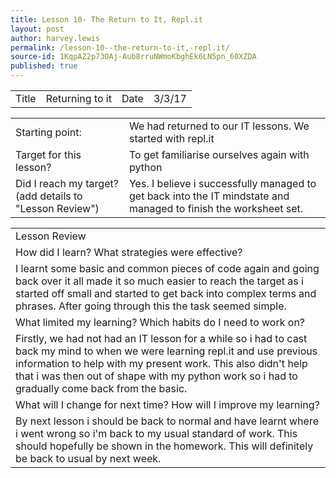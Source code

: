 ```yaml
---
title: Lesson 10- The Return to It, Repl.it
layout: post
author: harvey.lewis
permalink: /lesson-10--the-return-to-it,-repl.it/
source-id: 1KqpAZ2p73OAj-Aub8rruNWmoKbghEk6LN5pn_60XZDA
published: true
---
```

<table>
  <tr>
    <td>Title</td>
    <td>Returning to it</td>
    <td>Date</td>
    <td>3/3/17</td>
  </tr>
</table>


<table>
  <tr>
    <td>Starting point:</td>
    <td>We had returned to our IT lessons. We started with repl.it</td>
  </tr>
  <tr>
    <td>Target for this lesson?</td>
    <td>To get familiarise ourselves again with python </td>
  </tr>
  <tr>
    <td>Did I reach my target? 
(add details to "Lesson Review")</td>
    <td> Yes. I believe i successfully managed to get back into the IT mindstate and managed to finish the worksheet set.</td>
  </tr>
</table>


<table>
  <tr>
    <td>Lesson Review</td>
  </tr>
  <tr>
    <td>How did I learn? What strategies were effective? </td>
  </tr>
  <tr>
    <td>I learnt some basic and common pieces of code again and going back over it all made it so much easier to reach the target as i started off small and started to get back into complex terms and phrases. After going through this the task seemed simple.</td>
  </tr>
  <tr>
    <td>What limited my learning? Which habits do I need to work on? </td>
  </tr>
  <tr>
    <td>Firstly, we had not had an IT lesson for a while so i had to cast back my mind to when we were learning repl.it and use previous information to help with my present work. This also didn't help that i was then out of shape with my python work so i had to gradually come back from  the basic.</td>
  </tr>
  <tr>
    <td>What will I change for next time? How will I improve my learning?</td>
  </tr>
  <tr>
    <td>By next lesson i should be back to normal and have learnt where i went wrong so i'm back to my usual standard of work. This should hopefully be shown in the homework. This will definitely be back to usual by next week.</td>
  </tr>
</table>


